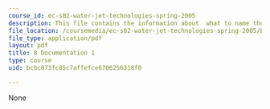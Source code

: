 ```yaml
---
course_id: ec-s02-water-jet-technologies-spring-2005
description: This file contains the information about  what to name the products designed.
file_location: /coursemedia/ec-s02-water-jet-technologies-spring-2005/bcbc873fc85c7affefce6706256318f0_MITEC_S02S05_8_document1.pdf
file_type: application/pdf
layout: pdf
title: 8 Documentation 1
type: course
uid: bcbc873fc85c7affefce6706256318f0

---
```

None